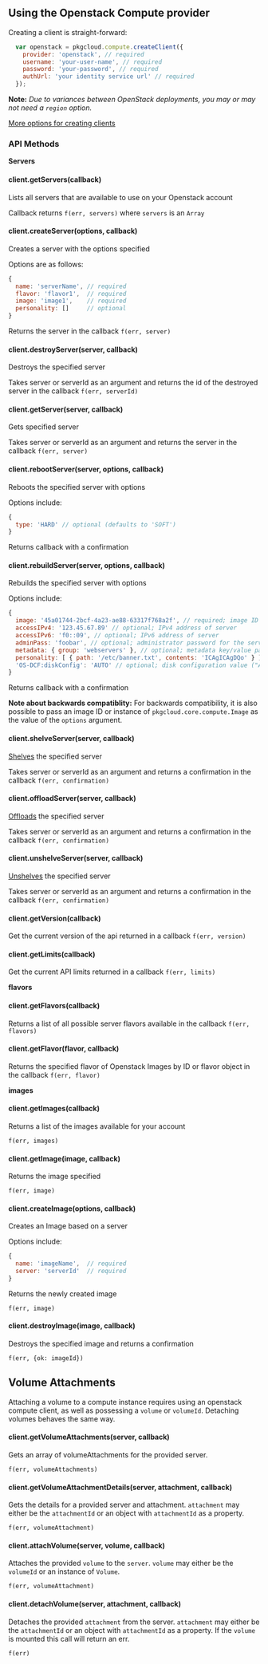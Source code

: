 ## Using the Openstack Compute provider

Creating a client is straight-forward:

``` js
  var openstack = pkgcloud.compute.createClient({
    provider: 'openstack', // required
    username: 'your-user-name', // required
    password: 'your-password', // required
    authUrl: 'your identity service url' // required
  });
```

**Note:** *Due to variances between OpenStack deployments, you may or may not need a `region` option.*

[More options for creating clients](README.md)

### API Methods

**Servers**

#### client.getServers(callback)
Lists all servers that are available to use on your Openstack account

Callback returns `f(err, servers)` where `servers` is an `Array`

#### client.createServer(options, callback)
Creates a server with the options specified

Options are as follows:

```js
{
  name: 'serverName', // required
  flavor: 'flavor1',  // required
  image: 'image1',    // required
  personality: []     // optional
}
```
Returns the server in the callback `f(err, server)`

#### client.destroyServer(server, callback)
Destroys the specified server

Takes server or serverId as an argument  and returns the id of the destroyed server in the callback `f(err, serverId)`

#### client.getServer(server, callback)
Gets specified server

Takes server or serverId as an argument and returns the server in the callback
`f(err, server)`

#### client.rebootServer(server, options, callback)
Reboots the specified server with options

Options include:

```js
{
  type: 'HARD' // optional (defaults to 'SOFT')
}
```
Returns callback with a confirmation

#### client.rebuildServer(server, options, callback)
Rebuilds the specified server with options

Options include:

```js
{
  image: '45a01744-2bcf-4a23-ae88-63317f768a2f', // required; image ID or instance of pkgcloud.core.compute.Image
  accessIPv4: '123.45.67.89' // optional; IPv4 address of server
  accessIPv6: 'f0::09', // optional; IPv6 address of server
  adminPass: 'foobar', // optional; administrator password for the server
  metadata: { group: 'webservers' }, // optional; metadata key/value pairs
  personality: [ { path: '/etc/banner.txt', contents: 'ICAgICAgDQo' } ], // optional; personality files - path and contents
  'OS-DCF:diskConfig': 'AUTO' // optional; disk configuration value ("AUTO" | "MANUAL")  
}
```
Returns callback with a confirmation

**Note about backwards compatiblity:**
For backwards compatibility, it is also possible to pass an image ID or instance of `pkgcloud.core.compute.Image` as the value of the `options` argument.

#### client.shelveServer(server, callback)
[Shelves](https://developer.openstack.org/api-ref/compute/#shelve-server-shelve-action) the specified server

Takes server or serverId as an argument and returns a confirmation in the callback `f(err, confirmation)`

#### client.offloadServer(server, callback)
[Offloads](https://developer.openstack.org/api-ref/compute/#shelf-offload-remove-server-shelveoffload-action) the specified server

Takes server or serverId as an argument and returns a confirmation in the callback `f(err, confirmation)`

#### client.unshelveServer(server, callback)
[Unshelves](https://developer.openstack.org/api-ref/compute/#unshelve-restore-shelved-server-unshelve-action) the specified server

Takes server or serverId as an argument and returns a confirmation in the callback `f(err, confirmation)`

#### client.getVersion(callback)

Get the current version of the api returned in a callback `f(err, version)`

#### client.getLimits(callback)

Get the current API limits returned in a callback `f(err, limits)`

**flavors**

#### client.getFlavors(callback)

Returns a list of all possible server flavors available in the callback `f(err,
flavors)`

#### client.getFlavor(flavor, callback)
Returns the specified flavor of Openstack Images by ID or flavor
object in the callback `f(err, flavor)`

**images**

#### client.getImages(callback)
Returns a list of the images available for your account

`f(err, images)`

#### client.getImage(image, callback)
Returns the image specified

`f(err, image)`

#### client.createImage(options, callback)
Creates an Image based on a server

Options include:

```js
{
  name: 'imageName',  // required
  server: 'serverId'  // required
}
```

Returns the newly created image

`f(err, image)`

#### client.destroyImage(image, callback)
Destroys the specified image and returns a confirmation

`f(err, {ok: imageId})`

## Volume Attachments

Attaching a volume to a compute instance requires using an openstack compute client, as well as possessing a `volume` or `volumeId`. Detaching volumes behaves the same way.

#### client.getVolumeAttachments(server, callback)

Gets an array of volumeAttachments for the provided server.

`f(err, volumeAttachments)`

#### client.getVolumeAttachmentDetails(server, attachment, callback)

Gets the details for a provided server and attachment. `attachment` may either be the `attachmentId` or an object with `attachmentId` as a property.

`f(err, volumeAttachment)`

#### client.attachVolume(server, volume, callback)

Attaches the provided `volume` to the `server`. `volume` may either be the `volumeId` or an instance of `Volume`.

`f(err, volumeAttachment)`

#### client.detachVolume(server, attachment, callback)

Detaches the provided `attachment` from the server. `attachment` may either be the `attachmentId` or an object with `attachmentId` as a property. If the `volume` is mounted this call will return an err.

`f(err)`
